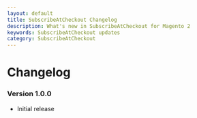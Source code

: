 ```yaml
---
layout: default
title: SubscribeAtCheckout Changelog
description: What's new in SubscribeAtCheckout for Magento 2
keywords: SubscribeAtCheckout updates
category: SubscribeAtCheckout
---
```


# Changelog

### Version 1.0.0

 -  Initial release
